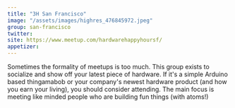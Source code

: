 ```yaml
---
title: "3H San Francisco"
image: "/assets/images/highres_476845972.jpeg"
group: san-francisco
twitter:
site: https://www.meetup.com/hardwarehappyhoursf/
appetizer:
---
```

Sometimes the formality of meetups is too much. This group exists to socialize and show off your latest piece of hardware. If it's a simple Arduino based thingamabob or your company's newest hardware product (and how you earn your living), you should consider attending. The main focus is meeting like minded people who are building fun things (with atoms!)

